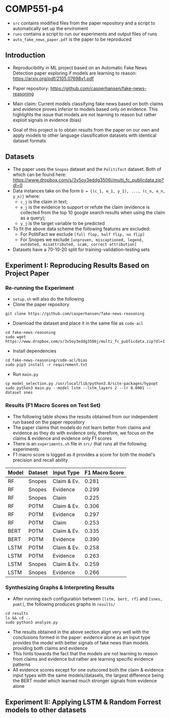 # COMP551-p4

- `src` contains modified files from the paper repository and a script to automatically set up the enviroment
- `runs` contains a script to run our experiments and output files of runs
- `auto_fake_news_paper.pdf` is the paper to be reproduced

## Introduction
* Reproducibility in ML project based on an Automatic Fake News Detection paper exploring if models are learning to reason: https://arxiv.org/pdf/2105.07698v1.pdf
* Paper repository: https://github.com/casperhansen/fake-news-reasoning

* Main claim: Current models classifying fake news based on both claims and evidence proves inferior to models based only on evidence. This highlights the issue that models are not learning to reason but rather exploit signals in evidence (bias)

* Goal of this project is to obtain results from the paper on our own and apply models to other language classification datasets with identical dataset formats

## Datasets

* The paper uses the `Snopes` dataset and the `Politifact` dataset. Both of which can be found here: https://www.dropbox.com/s/3v5oy3eddg3506j/multi_fc_publicdata.zip?dl=0
* Data instances take on the form `D = {(c_1, e_1, y_1), ..., (c_n, e_n, y_n)}` where:
	- `c_j` is the claim in text; 
	- `e_j` is the evidence to support or refute the claim (evidence is collected from the top 10 google search results when using the claim as a query);
	- `y_j` is the target variable to be predicted 
* To fit the above data scheme the following features are excluded: 
	- For PolitiFact we exclude `[full flop, half flip, no flip]`
	- For Snopes we exclude `[unproven, miscaptioned, legend, outdated, misattributed, scam, correct attribution]`
* Datasets have a 70-10-20 split for training-validation-testing sets

## Experiment I: Reproducing Results Based on Project Paper

### Re-running the Experiment
* `setup.sh` will also do the following
* Clone the paper repository 
```
git clone https://github.com/casperhansen/fake-news-reasoning
```
* Download the dataset and place it in the same file as `code-acl`
```
cd fake-news-reasoning
sudo wget https://www.dropbox.com/s/3v5oy3eddg3506j/multi_fc_publicdata.zip?dl=1
```
* Install dependencies
```
cd fake-news-reasoning/code-acl/bias
sudo pip3 install -r requirement.txt
```
* Run `main.py`
```
cp model_selection.py /usr/local/lib/python3.8/site-packages/hypopt
sudo python3 main.py --model lstm --lstm_layers 2 --lr 0.0001 --dataset snes   
```

### Results (F1 Macro Scores on Test Set)

* The following table shows the results obtained from our independent run based on the paper repository
* The paper claims that models do not learn better from claims and evidence as they do with evidence only, therefore, we focus on the claims & evidence and evidence only F1 scores
* There is an `experiments.sh` file in `src/` that runs all the following experiments
* F1 macro score is logged as it provides a score for both the model's precision and recall ability

| Model | Dataset | Input Type | F1 Macro Score |
|-------|---------|------------|----------------|
| RF    | Snopes  | Claim & Ev.|      0.281     |
| RF	| Snopes  | Evidence   |      0.299     | 		
| RF    | Snopes  | Claim      |      0.225     |
| RF    | POTM    | Claim & Ev.|      0.306     |
| RF	| POTM	  | Evidence   |      0.297     |	
| RF    | POTM    | Claim      |      0.253     |
| BERT  | POTM    | Claim & Ev.|      0.335     |
| BERT	| POTM    |	Evidence   |      0.390     |
| LSTM	| POTM	  |	Claim & Ev.|      0.258     |
| LSTM	| POTM	  | Evidence   |      0.263     |
| LSTM	| Snopes  |	Claim & Ev.|	  0.259     |
| LSTM	| Snopes  |	Evidence   |	  0.266     |

### Synthesizing Graphs & Interpreting Results
* After running each configuration between `[lstm, bert, rf]` and `[snes, pomt]`, the following produces graphs in `results/`
```
cd results
ls && cd ..
sudo python3 analyze.py
```
* The results obtained in the above section align very well with the conclusions formed in the paper: evidence alone as an input type provides the model with better signals of fake news than models providing both claims and evidence
* This hints towards the fact that the models are not learning to reason from claims and evidence but rather are learning specific evidence patterns
* All evidence scores except for one outscored both the claim & evidence input types with the same models/datasets, the largest difference being the BERT model which learned much stronger signals from evidence alone

## Experiment II: Applying LSTM & Random Forrest models to other datasets
